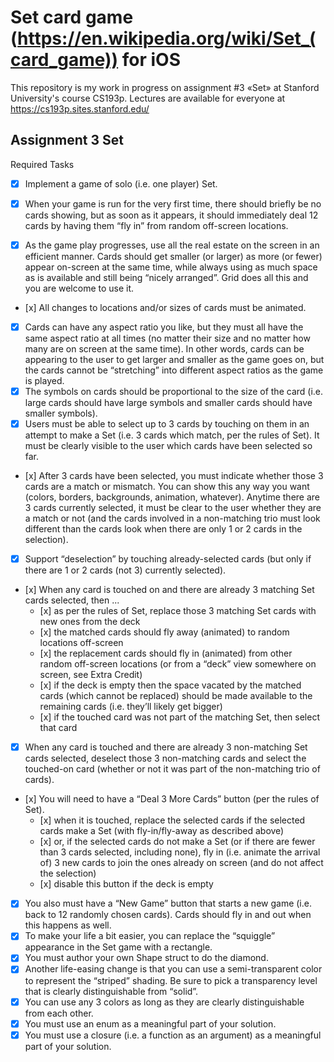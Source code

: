 # Set card game (https://en.wikipedia.org/wiki/Set_(card_game)) for iOS
This repository is my work in progress on assignment #3 «Set» at Stanford University's course CS193p. Lectures are available for everyone at https://cs193p.sites.stanford.edu/

## Assignment 3 Set

Required Tasks 

- [x] Implement a game of solo (i.e. one player) Set. 

- [x] When your game is run for the very first time, there should briefly be no cards showing, but as soon as it appears, it should immediately deal 12 cards by having them “fly in” from random off-screen locations.
- [x] As the game play progresses, use all the real estate on the screen in an efficient manner. Cards should get smaller (or larger) as more (or fewer) appear on-screen at the same time, while always using as much space as is available and still being “nicely arranged”. Grid does all this and you are welcome to use it.
- [х] All changes to locations and/or sizes of cards must be animated.
- [x] Cards can have any aspect ratio you like, but they must all have the same aspect ratio at all times (no matter their size and no matter how many are on screen at the same time). In other words, cards can be appearing to the user to get larger and smaller as the game goes on, but the cards cannot be “stretching” into different aspect ratios as the game is played.  
- [x] The symbols on cards should be proportional to the size of the card (i.e. large cards should have large symbols and smaller cards should have smaller symbols).  
- [x] Users must be able to select up to 3 cards by touching on them in an attempt to make a Set (i.e. 3 cards which match, per the rules of Set). It must be clearly visible to the user which cards have been selected so far.  
- [х] After 3 cards have been selected, you must indicate whether those 3 cards are a match or mismatch. You can show this any way you want (colors, borders, backgrounds, animation, whatever). Anytime there are 3 cards currently selected, it must be clear to the user whether they are a match or not (and the cards involved in a non-matching trio must look different than the cards look when there are only 1 or 2 cards in the selection).  
- [x] Support “deselection” by touching already-selected cards (but only if there are 1 or 2 cards (not 3) currently selected).  
- [х] When any card is touched on and there are already 3 matching Set cards selected, then ... 
    - [х] as per the rules of Set, replace those 3 matching Set cards with new ones from the deck  
    - [х] the matched cards should fly away (animated) to random locations off-screen  
    - [х] the replacement cards should fly in (animated) from other random off-screen locations (or from a “deck” view somewhere on screen, see Extra Credit)  
    - [х] if the deck is empty then the space vacated by the matched cards (which cannot be replaced) should be made available to the remaining cards (i.e. they’ll likely get bigger)  
    - [х] if the touched card was not part of the matching Set, then select that card  
- [x] When any card is touched and there are already 3 non-matching Set cards selected, deselect those 3 non-matching cards and select the touched-on card (whether or not it was part of the non-matching trio of cards).
- [х] You will need to have a “Deal 3 More Cards” button (per the rules of Set).
    - [х] when it is touched, replace the selected cards if the selected cards make a Set (with fly-in/fly-away as described above)  
    - [х] or, if the selected cards do not make a Set (or if there are fewer than 3 cards selected, including none), fly in (i.e. animate the arrival of) 3 new cards to join the ones already on screen (and do not affect the selection)  
    - [х] disable this button if the deck is empty  
- [x] You also must have a “New Game” button that starts a new game (i.e. back to 12 randomly chosen cards). Cards should fly in and out when this happens as well.  
- [x] To make your life a bit easier, you can replace the “squiggle” appearance in the Set game with a rectangle.  
- [x] You must author your own Shape struct to do the diamond.  
- [x] Another life-easing change is that you can use a semi-transparent color to represent the “striped” shading. Be sure to pick a transparency level that is clearly distinguishable from “solid”.  
- [x] You can use any 3 colors as long as they are clearly distinguishable from each other.  
- [x] You must use an enum as a meaningful part of your solution.  
- [x] You must use a closure (i.e. a function as an argument) as a meaningful part of your solution. 
